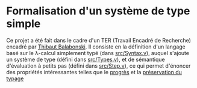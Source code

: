 # Formalisation d'un système de type simple
Ce projet a été fait dans le cadre d'un TER (Travail Encadré de Recherche) encadré par [Thibaut Balabonski](www.lri.fr/~blsk). Il consiste en la définition d'un langage basé sur le λ-calcul simplement typé (dans [src/Syntax.v](src/Syntax.v)), auquel s'ajoute un système de type (défini dans [src/Types.v](src/Types.v)), et de sémantique d'évaluation à petits pas (défini dans [src/Step.v](src/Step.v)), ce qui permet d'énoncer des propriétés intéressantes telles que le [progrès](src/Progress.v) et la [préservation du typage](src/Preservation.v)